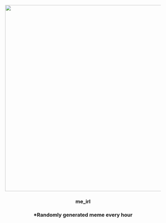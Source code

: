 <p align="center">
        <img src="https://i.redd.it/bd1xs7wio02a1.jpg" width="600" height="600">
        </p>
        <h3 align="center">me_irl</h3>
        <h3 align="center">*Randomly generated meme every hour</h3>
    